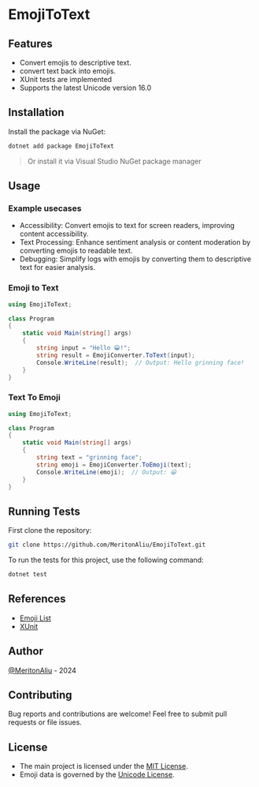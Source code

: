 # EmojiToText

## Features

- Convert emojis to descriptive text.
- convert text back into emojis.
- XUnit tests are implemented
- Supports the latest Unicode version 16.0

## Installation

Install the package via NuGet:

```bash
dotnet add package EmojiToText
```

> Or install it via Visual Studio NuGet package manager

## Usage

### Example usecases

- Accessibility: Convert emojis to text for screen readers, improving content accessibility.
- Text Processing: Enhance sentiment analysis or content moderation by converting emojis to readable text.
- Debugging: Simplify logs with emojis by converting them to descriptive text for easier analysis.

### Emoji to Text

```cs
using EmojiToText;

class Program
{
    static void Main(string[] args)
    {
        string input = "Hello 😀!";
        string result = EmojiConverter.ToText(input);
        Console.WriteLine(result);  // Output: Hello grinning face!
    }
}
```

### Text To Emoji

```cs
using EmojiToText;

class Program
{
    static void Main(string[] args)
    {
        string text = "grinning face";
        string emoji = EmojiConverter.ToEmoji(text);
        Console.WriteLine(emoji);  // Output: 😀
    }
}
```

## Running Tests

First clone the repository:

```bash
git clone https://github.com/MeritonAliu/EmojiToText.git
```

To run the tests for this project, use the following command:

```bash
dotnet test
```

## References

- [Emoji List](https://github.com/muan/unicode-emoji-json)
- [XUnit](https://xunit.net)

## Author

[@MeritonAliu](https://github.com/MeritonAliu) - 2024

## Contributing

Bug reports and contributions are welcome! Feel free to submit pull requests or file issues.

## License

- The main project is licensed under the [MIT License](LICENSE).
- Emoji data is governed by the [Unicode License](UNICODE_LICENSE).
